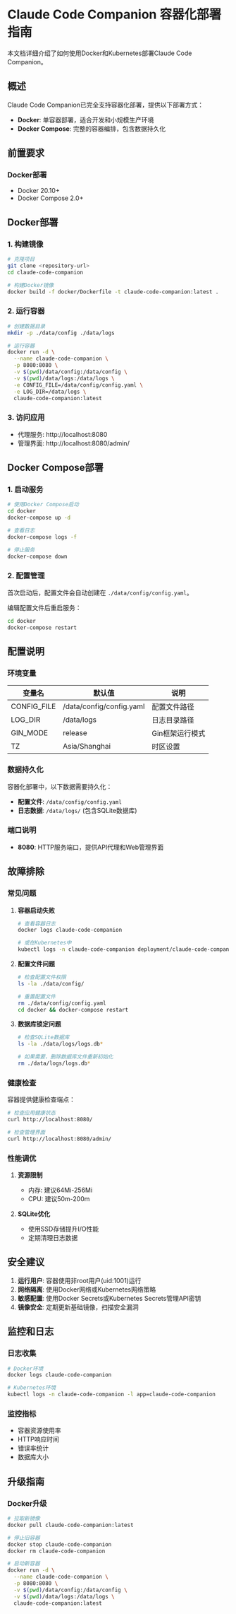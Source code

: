# Claude Code Companion 容器化部署指南

本文档详细介绍了如何使用Docker和Kubernetes部署Claude Code Companion。

## 概述

Claude Code Companion已完全支持容器化部署，提供以下部署方式：

- **Docker**: 单容器部署，适合开发和小规模生产环境
- **Docker Compose**: 完整的容器编排，包含数据持久化

## 前置要求

### Docker部署
- Docker 20.10+
- Docker Compose 2.0+

## Docker部署

### 1. 构建镜像

```bash
# 克隆项目
git clone <repository-url>
cd claude-code-companion

# 构建Docker镜像
docker build -f docker/Dockerfile -t claude-code-companion:latest .
```

### 2. 运行容器

```bash
# 创建数据目录
mkdir -p ./data/config ./data/logs

# 运行容器
docker run -d \
  --name claude-code-companion \
  -p 8080:8080 \
  -v $(pwd)/data/config:/data/config \
  -v $(pwd)/data/logs:/data/logs \
  -e CONFIG_FILE=/data/config/config.yaml \
  -e LOG_DIR=/data/logs \
  claude-code-companion:latest
```

### 3. 访问应用

- 代理服务: http://localhost:8080
- 管理界面: http://localhost:8080/admin/

## Docker Compose部署

### 1. 启动服务

```bash
# 使用Docker Compose启动
cd docker
docker-compose up -d

# 查看日志
docker-compose logs -f

# 停止服务
docker-compose down
```

### 2. 配置管理

首次启动后，配置文件会自动创建在 `./data/config/config.yaml`。

编辑配置文件后重启服务：
```bash
cd docker
docker-compose restart
```



## 配置说明

### 环境变量

| 变量名 | 默认值 | 说明 |
|--------|--------|------|
| CONFIG_FILE | /data/config/config.yaml | 配置文件路径 |
| LOG_DIR | /data/logs | 日志目录路径 |
| GIN_MODE | release | Gin框架运行模式 |
| TZ | Asia/Shanghai | 时区设置 |

### 数据持久化

容器化部署中，以下数据需要持久化：

- **配置文件**: `/data/config/config.yaml`
- **日志数据**: `/data/logs/` (包含SQLite数据库)

### 端口说明

- **8080**: HTTP服务端口，提供API代理和Web管理界面

## 故障排除

### 常见问题

1. **容器启动失败**
   ```bash
   # 查看容器日志
   docker logs claude-code-companion
   
   # 或在Kubernetes中
   kubectl logs -n claude-code-companion deployment/claude-code-companion
   ```

2. **配置文件问题**
   ```bash
   # 检查配置文件权限
   ls -la ./data/config/
   
   # 重置配置文件
   rm ./data/config/config.yaml
   cd docker && docker-compose restart
   ```

3. **数据库锁定问题**
   ```bash
   # 检查SQLite数据库
   ls -la ./data/logs/logs.db*
   
   # 如果需要，删除数据库文件重新初始化
   rm ./data/logs/logs.db*
   ```

### 健康检查

容器提供健康检查端点：
```bash
# 检查应用健康状态
curl http://localhost:8080/

# 检查管理界面
curl http://localhost:8080/admin/
```

### 性能调优

1. **资源限制**
   - 内存: 建议64Mi-256Mi
   - CPU: 建议50m-200m

2. **SQLite优化**
   - 使用SSD存储提升I/O性能
   - 定期清理日志数据

## 安全建议

1. **运行用户**: 容器使用非root用户(uid:1001)运行
2. **网络隔离**: 使用Docker网络或Kubernetes网络策略
3. **敏感配置**: 使用Docker Secrets或Kubernetes Secrets管理API密钥
4. **镜像安全**: 定期更新基础镜像，扫描安全漏洞

## 监控和日志

### 日志收集
```bash
# Docker环境
docker logs claude-code-companion

# Kubernetes环境
kubectl logs -n claude-code-companion -l app=claude-code-companion
```

### 监控指标
- 容器资源使用率
- HTTP响应时间
- 错误率统计
- 数据库大小

## 升级指南

### Docker升级
```bash
# 拉取新镜像
docker pull claude-code-companion:latest

# 停止旧容器
docker stop claude-code-companion
docker rm claude-code-companion

# 启动新容器
docker run -d \
  --name claude-code-companion \
  -p 8080:8080 \
  -v $(pwd)/data/config:/data/config \
  -v $(pwd)/data/logs:/data/logs \
  claude-code-companion:latest
```


